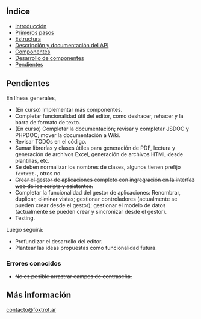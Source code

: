## Índice

- [Introducción](../README.md)
- [Primeros pasos](https://github.com/gquagliano/experimental-foxtrot-framework/wiki/Primeros-pasos)
- [Estructura](estructura.md)
- [Descripción y documentación del API](api.md)
- [Componentes](componentes.md)
- [Desarrollo de componentes](componentes-estructura.md)
- [Pendientes](pendientes.md)

## Pendientes

En líneas generales,

- (En curso) Implementar más componentes.
- Completar funcionalidad útil del editor, como deshacer, rehacer y la barra de formato de texto.
- (En curso) Completar la documentación; revisar y completar JSDOC y PHPDOC; mover la documentación a Wiki.
- Revisar TODOs en el código.
- Sumar librerías y clases útiles para generación de PDF, lectura y generación de archivos Excel, generación de archivos HTML desde plantillas, etc.
- Se deben normalizar los nombres de clases, algunos tienen prefijo `foxtrot-`, otros no.
- ~~Crear el gestor de aplicaciones completo con ingregración en la interfaz web de los scripts y asistentes.~~
- Completar la funcionalidad del gestor de aplicaciones: Renombrar, duplicar, ~~eliminar~~ vistas; gestionar controladores (actualmente se pueden crear desde el gestor); gestionar el modelo de datos (actualmente se pueden crear y sincronizar desde el gestor).
- Testing.

Luego seguirá:

- Profundizar el desarrollo del editor.
- Plantear las ideas propuestas como funcionalidad futura.

### Errores conocidos

- ~~No es posible arrastrar campos de contraseña.~~

## Más información

contacto@foxtrot.ar
